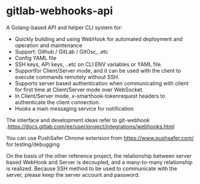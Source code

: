 # gitlab-webhooks-api

A Golang-based API and helper CLI system for:
-  Quickly building and using WebHook for automated deployment and operation and maintenance
-  Support: Github / GitLab / GitOsc,..etc
-  Config YAML file
-  SSH keys, API keys, ..etc on CLI ENV variables or YAML file. 
-  Supportfor Client/Server mode, and it can be used with the client to execute commands remotely without SSH.
-  Supports server based authentication when communicating with client for first time at Client/Server mode over WebSocket.
-  In Client/Server mode, x-smarthook-tokenrequest headers to authenticate the client connection.
-  Hooks a main messaging service for notification 


The interface and development ideas refer to git-webhook .https://docs.gitlab.com/ee/user/project/integrations/webhooks.html
 
You can use PushSafer Chrome extension from https://www.pushsafer.com/ for testing/debugging

On the basis of the other reference project, the relationship between server based WebHook and Server is decoupled, and a many-to-many relationship is realized.
Because SSH method to be used to communicate with the server, please keep the server account and password.



